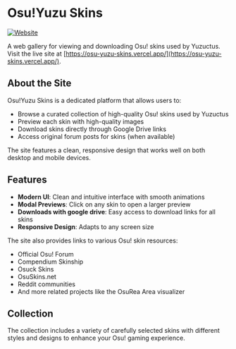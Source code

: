 # Osu!Yuzu Skins

[![Website](https://img.shields.io/website?url=https%3A%2F%2Fosu-yuzu-skins.vercel.app&style=for-the-badge&logo=vercel&logoColor=white&label=website&labelColor=black&color=blue)](https://osu-yuzu-skins.vercel.app/)

A web gallery for viewing and downloading Osu! skins used by Yuzuctus. Visit the live site at [https://osu-yuzu-skins.vercel.app/](https://osu-yuzu-skins.vercel.app/).

## About the Site

Osu!Yuzu Skins is a dedicated platform that allows users to:

- Browse a curated collection of high-quality Osu! skins used by Yuzuctus
- Preview each skin with high-quality images
- Download skins directly through Google Drive links
- Access original forum posts for skins (when available)

The site features a clean, responsive design that works well on both desktop and mobile devices.

## Features

- **Modern UI**: Clean and intuitive interface with smooth animations
- **Modal Previews**: Click on any skin to open a larger preview
- **Downloads with google drive**: Easy access to download links for all skins
- **Responsive Design**: Adapts to any screen size

The site also provides links to various Osu! skin resources:

- Official Osu! Forum
- Compendium Skinship
- Osuck Skins
- OsuSkins.net
- Reddit communities
- And more related projects like the OsuRea Area visualizer

## Collection

The collection includes a variety of carefully selected skins with different styles and designs to enhance your Osu! gaming experience.
